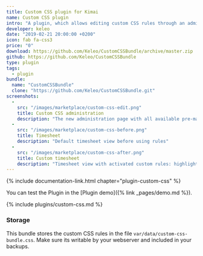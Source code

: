 ```yaml
---
title: Custom CSS plugin for Kimai
name: Custom CSS plugin
intro: "A plugin, which allows editing custom CSS rules through an administration screen."
developer: keleo
date: "2019-02-21 20:00:00 +0200"
icon: fab fa-css3
price: "0"
download: https://github.com/Keleo/CustomCSSBundle/archive/master.zip
github: https://github.com/Keleo/CustomCSSBundle
type: plugin
tags:
  - plugin
bundle:
  name: "CustomCSSBundle"
  clone: "https://github.com/Keleo/CustomCSSBundle.git" 
screenshots:
  - 
    src: "/images/marketplace/custom-css-edit.png"
    title: Custom CSS administration
    description: "The new administration page with all available pre-made rules" 
  -
    src: "/images/marketplace/custom-css-before.png"
    title: Timesheet
    description: "Default timesheet view before using rules"
  - 
    src: "/images/marketplace/custom-css-after.png"
    title: Custom timesheet
    description: "Timesheet view with activated custom rules: highlight active records, hide overlapping records"
---
```


{% include documentation-link.html chapter="plugin-custom-css" %}

You can test the Plugin in the [Plugin demo]({% link _pages/demo.md %}).

{% include plugins/custom-css.md %}

### Storage

This bundle stores the custom CSS rules in the file `var/data/custom-css-bundle.css`.
Make sure its writable by your webserver and included in your backups.
